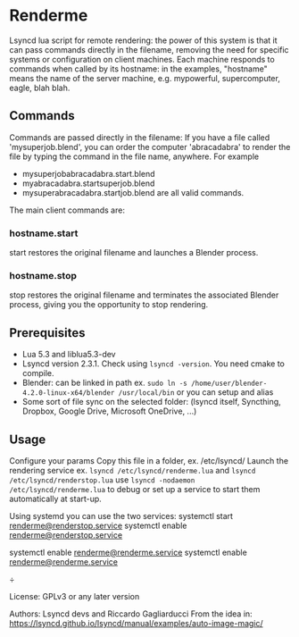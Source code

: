 # Renderme
Lsyncd lua script for remote rendering: the power of this system is that it can pass commands directly in the filename, removing the need for specific systems or configuration on client machines.
Each machine responds to commands when called by its hostname: in the examples, "hostname" means the name of the server machine, e.g. mypowerful, supercomputer, eagle, blah blah.

## Commands
Commands are passed directly in the filename:
If you have a file called 'mysuperjob.blend', you can order the computer 'abracadabra' to render the file by typing the command in the file name, anywhere.
For example
  * mysuperjobabracadabra.start.blend
  * myabracadabra.startsuperjob.blend
  * mysuperabracadabra.startjob.blend
are all valid commands.

The main client commands are:
### hostname.start
start restores the original filename and launches a Blender process.

### hostname.stop
stop restores the original filename and terminates the associated Blender process, giving you the opportunity to stop rendering.

## Prerequisites
  * Lua 5.3 and liblua5.3-dev
  * Lsyncd version 2.3.1. Check using `lsyncd -version`. You need cmake to compile.
  * Blender: can be linked in path ex. `sudo ln -s /home/user/blender-4.2.0-linux-x64/blender /usr/local/bin` or you can setup and alias
  * Some sort of file sync on the selected folder: (lsyncd itself, Syncthing, Dropbox, Google Drive, Microsoft OneDrive, ...)

## Usage
Configure your params
Copy this file in a folder, ex. /etc/lsyncd/
Launch the rendering service ex. `lsyncd /etc/lsyncd/renderme.lua` and `lsyncd /etc/lsyncd/renderstop.lua`
use `lsyncd -nodaemon /etc/lsyncd/renderme.lua` to debug or set up a service to start them automatically at start-up.

Using systemd you can use the two services:
systemctl start renderme@renderstop.service
systemctl enable renderme@renderstop.service

systemctl enable renderme@renderme.service
systemctl enable renderme@renderme.service

&divide;

License: GPLv3 or any later version

Authors: Lsyncd devs and Riccardo Gagliarducci
From the idea in: https://lsyncd.github.io/lsyncd/manual/examples/auto-image-magic/

